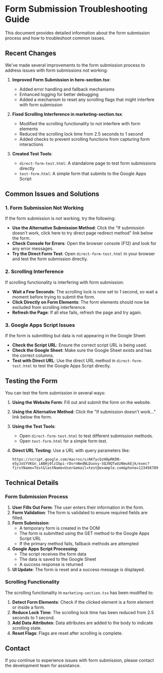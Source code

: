 # Form Submission Troubleshooting Guide

This document provides detailed information about the form submission process and how to troubleshoot common issues.

## Recent Changes

We've made several improvements to the form submission process to address issues with form submissions not working:

1. **Improved Form Submission in hero-section.tsx**:
   - Added error handling and fallback mechanisms
   - Enhanced logging for better debugging
   - Added a mechanism to reset any scrolling flags that might interfere with form submission

2. **Fixed Scrolling Interference in marketing-section.tsx**:
   - Modified the scrolling functionality to not interfere with form elements
   - Reduced the scrolling lock time from 2.5 seconds to 1 second
   - Added checks to prevent scrolling functions from capturing form interactions

3. **Created Test Tools**:
   - `direct-form-test.html`: A standalone page to test form submissions directly
   - `test-form.html`: A simple form that submits to the Google Apps Script

## Common Issues and Solutions

### 1. Form Submission Not Working

If the form submission is not working, try the following:

- **Use the Alternative Submission Method**: Click the "If submission doesn't work, click here to try direct page redirect method" link below the form.
- **Check Console for Errors**: Open the browser console (F12) and look for any error messages.
- **Try the Direct Form Test**: Open `direct-form-test.html` in your browser and test the form submission directly.

### 2. Scrolling Interference

If scrolling functionality is interfering with form submission:

- **Wait a Few Seconds**: The scrolling lock is now set to 1 second, so wait a moment before trying to submit the form.
- **Click Directly on Form Elements**: The form elements should now be excluded from scrolling interference.
- **Refresh the Page**: If all else fails, refresh the page and try again.

### 3. Google Apps Script Issues

If the form is submitting but data is not appearing in the Google Sheet:

- **Check the Script URL**: Ensure the correct script URL is being used.
- **Check the Google Sheet**: Make sure the Google Sheet exists and has the correct columns.
- **Test with Direct URL**: Use the direct URL method in `direct-form-test.html` to test the Google Apps Script directly.

## Testing the Form

You can test the form submission in several ways:

1. **Using the Website Form**: Fill out and submit the form on the website.
2. **Using the Alternative Method**: Click the "If submission doesn't work..." link below the form.
3. **Using the Test Tools**:
   - Open `direct-form-test.html` to test different submission methods.
   - Open `test-form.html` for a simple form test.
4. **Direct URL Testing**: Use a URL with query parameters like:

   ```plaintext
   https://script.google.com/macros/s/AKfycbzH8pRKDN-e5yJoSYVKGn_iABHj0lzIbpi-rDvrnNedNLDuovy-SQJ0QTwUzNmukEjk/exec?firstName=Test&lastName=User&email=test@example.com&phone=123456789&message=TestMessage
   ```

## Technical Details

### Form Submission Process

1. **User Fills Out Form**: The user enters their information in the form.
2. **Form Validation**: The form is validated to ensure required fields are filled.
3. **Form Submission**:
   - A temporary form is created in the DOM
   - The form is submitted using the GET method to the Google Apps Script URL
   - If the primary method fails, fallback methods are attempted
4. **Google Apps Script Processing**:
   - The script receives the form data
   - The data is saved to the Google Sheet
   - A success response is returned
5. **UI Update**: The form is reset and a success message is displayed.

### Scrolling Functionality

The scrolling functionality in `marketing-section.tsx` has been modified to:

1. **Detect Form Elements**: Check if the clicked element is a form element or inside a form.
2. **Reduce Lock Time**: The scrolling lock time has been reduced from 2.5 seconds to 1 second.
3. **Add Data Attributes**: Data attributes are added to the body to indicate scrolling state.
4. **Reset Flags**: Flags are reset after scrolling is complete.

## Contact

If you continue to experience issues with form submission, please contact the development team for assistance.

